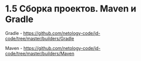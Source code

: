 # 1.5 Сборка проектов. Maven и Gradle

Gradle - https://github.com/netology-code/jd-code/tree/master/builders/Gradle

Maven - https://github.com/netology-code/jd-code/tree/master/builders/Maven
